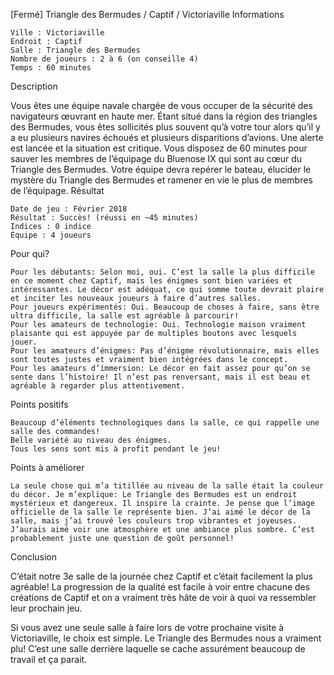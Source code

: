 
[Fermé] Triangle des Bermudes / Captif / Victoriaville
Informations

    Ville : Victoriaville
    Endroit : Captif
    Salle : Triangle des Bermudes
    Nombre de joueurs : 2 à 6 (on conseille 4)
    Temps : 60 minutes

Description

Vous êtes une équipe navale chargée de vous occuper de la sécurité des navigateurs œuvrant en haute mer. Étant situé dans la région des triangles des Bermudes, vous êtes sollicités plus souvent qu’à votre tour alors qu’il y a eu plusieurs navires échoués et plusieurs disparitions d’avions. Une alerte est lancée et la situation est critique. Vous disposez de 60 minutes pour sauver les membres de l’équipage du Bluenose IX qui sont au cœur du Triangle des Bermudes. Votre équipe devra repérer le bateau, élucider le mystère du Triangle des Bermudes et ramener en vie le plus de membres de l’équipage.
Résultat

    Date de jeu : Février 2018
    Résultat : Succès! (réussi en ~45 minutes)
    Indices : 0 indice
    Équipe : 4 joueurs

Pour qui?

    Pour les débutants: Selon moi, oui. C’est la salle la plus difficile en ce moment chez Captif, mais les énigmes sont bien variées et intéressantes. Le décor est adéquat, ce qui somme toute devrait plaire et inciter les nouveaux joueurs à faire d’autres salles.
    Pour joueurs expérimentés: Oui. Beaucoup de choses à faire, sans être ultra difficile, la salle est agréable à parcourir!
    Pour les amateurs de technologie: Oui. Technologie maison vraiment plaisante qui est appuyée par de multiples boutons avec lesquels jouer.
    Pour les amateurs d’énigmes: Pas d’énigme révolutionnaire, mais elles sont toutes justes et vraiment bien intégrées dans le concept.
    Pour les amateurs d’immersion: Le décor en fait assez pour qu’on se sente dans l’histoire! Il n’est pas renversant, mais il est beau et agréable à regarder plus attentivement.

 Points positifs

    Beaucoup d’éléments technologiques dans la salle, ce qui rappelle une salle des commandes!
    Belle variété au niveau des énigmes.
    Tous les sens sont mis à profit pendant le jeu!

Points à améliorer

    La seule chose qui m’a titillée au niveau de la salle était la couleur du décor. Je m’explique: Le Triangle des Bermudes est un endroit mystérieux et dangereux. Il inspire la crainte. Je pense que l’image officielle de la salle le représente bien. J’ai aimé le décor de la salle, mais j’ai trouvé les couleurs trop vibrantes et joyeuses. J’aurais aimé voir une atmosphère et une ambiance plus sombre. C’est probablement juste une question de goût personnel!

Conclusion

C’était notre 3e salle de la journée chez Captif et c’était facilement la plus agréable! La progression de la qualité est facile à voir entre chacune des créations de Captif et on a vraiment très hâte de voir à quoi va ressembler leur prochain jeu.

Si vous avez une seule salle à faire lors de votre prochaine visite à Victoriaville, le choix est simple. Le Triangle des Bermudes nous a vraiment plu! C’est une salle derrière laquelle se cache assurément beaucoup de travail et ça parait.
